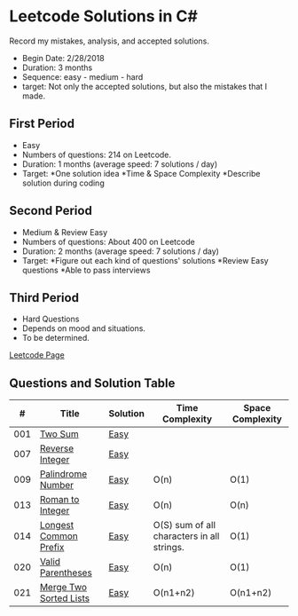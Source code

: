 # Leetcode Solutions in C#
Record my mistakes, analysis, and accepted solutions.

- Begin Date: 2/28/2018
- Duration: 3 months
- Sequence: easy - medium - hard
- target: Not only the accepted solutions, but also the mistakes that I made.


## First Period
- Easy
- Numbers of questions: 214 on Leetcode.
- Duration: 1 months (average speed: 7 solutions / day)
- Target: 
*One solution idea
*Time & Space Complexity
*Describe solution during coding


## Second Period
- Medium & Review Easy
- Numbers of questions: About 400 on Leetcode
- Duration: 2 months (average speed: 7 solutions / day)
- Target: 
*Figure out each kind of questions' solutions
*Review Easy questions
*Able to pass interviews

## Third Period
- Hard Questions
- Depends on mood and situations.
- To be determined.

[Leetcode Page](https://leetcode.com/tiffanywenxin/)
## Questions and Solution Table
|  #  | Title | Solution |  Time Complexity| Space Complexity |
| --- | ----- | -------- |  -------------- | ---------------- |
| 001 | [Two Sum](https://leetcode.com/problems/two-sum/description/) | [Easy](./Easy/001-TwoSum.cs) |  |  |
| 007 | [Reverse Integer](https://leetcode.com/problems/reverse-integer/description/) | [Easy](./Easy/007-ReverseInteger.cs) |  |  |
| 009 | [Palindrome Number](https://leetcode.com/problems/palindrome-number/description/) | [Easy](./Easy/009-PalindromeNumber.cs) | O(n) | O(1) |
| 013 | [Roman to Integer](https://leetcode.com/problems/roman-to-integer/description/) | [Easy](./Easy/013-RomanToInteger.cs) | O(n) | O(n)|
| 014 | [Longest Common Prefix](https://leetcode.com/problems/longest-common-prefix/description/) | [Easy](./Easy/014-LongestCommonPrefix.cs) | O(S) sum of all characters in all strings. | O(1) |
| 020 | [Valid Parentheses](https://leetcode.com/problems/valid-parentheses/description/) | [Easy](./Easy/020-ValidParentheses.cs) | O(n) | O(1) |
| 021 | [Merge Two Sorted Lists](https://leetcode.com/problems/merge-two-sorted-lists/description/) | [Easy](./Easy/021-MergeTwoSortedLists.cs) | O(n1+n2) | O(n1+n2)|

